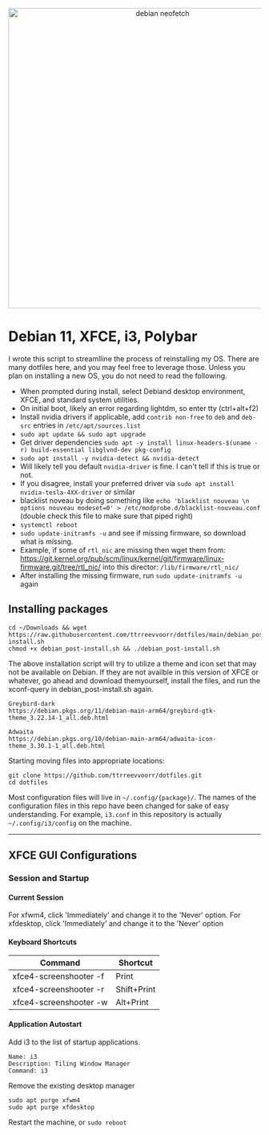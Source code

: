 <p align="center">
    <img width="600" src="https://i.imgur.com/6a9T4HB.png" alt="debian neofetch">
</p>

# Debian 11, XFCE, i3, Polybar

I wrote this script to streamlline the process of reinstalling my OS. There are many dotfiles here, and you may feel free to leverage those. Unless you plan on installing a new OS, you do not need to read the following.

- When prompted during install, select Debiand desktop environment, XFCE, and standard system utilities.
- On initial boot, likely an error regarding lightdm, so enter tty (ctrl+alt+f2)
- Install nvidia drivers if applicable, add `contrib non-free` to `deb` and `deb-src` entries in `/etc/apt/sources.list`
- `sudo apt update && sudo apt upgrade`
- Get driver dependencies `sudo apt -y install linux-headers-$(uname -r) build-essential libglvnd-dev pkg-config`
- `sudo apt install -y nvidia-detect && nvidia-detect`
- Will likely tell you default `nvidia-driver` is fine. I can't tell if this is true or not.
- If you disagree, install your preferred driver via `sudo apt install nvidia-tesla-4XX-driver` or similar
- blacklist noveau by doing something like `echo 'blacklist nouveau \n options nouveau modeset=0' > /etc/modprobe.d/blacklist-nouveau.conf` (double check this file to make sure that piped right)
- `systemctl reboot`
- `sudo update-initramfs -u` and see if missing firmware, so download what is missing.
- Example, if some of `rtl_nic` are missing then wget them from: https://git.kernel.org/pub/scm/linux/kernel/git/firmware/linux-firmware.git/tree/rtl_nic/ into this director: `/lib/firmware/rtl_nic/`
- After installing the missing firmware, run `sudo update-initramfs -u` again

## Installing packages

```
cd ~/Downloads && wget https://raw.githubusercontent.com/ttrreevvoorr/dotfiles/main/debian_post-install.sh
chmod +x debian_post-install.sh && ./debian_post-install.sh
```
The above installation script will try to utilize a theme and icon set that may not be available on Debian. If they are not availble in this version of XFCE or whatever, go ahead and download themyourself, install the files, and run the xconf-query in debian_post-install.sh again.

```
Greybird-dark
https://debian.pkgs.org/11/debian-main-arm64/greybird-gtk-theme_3.22.14-1_all.deb.html
```
```
Adwaita
https://debian.pkgs.org/10/debian-main-arm64/adwaita-icon-theme_3.30.1-1_all.deb.html
```


Starting moving files into appropriate locations:
```
git clone https://github.com/ttrreevvoorr/dotfiles.git
cd dotfiles
```

Most configuration files will live in `~/.config/{package}/`. The names of the configuration files in this repo have been changed for sake of easy understanding. For example, `i3.conf` in this repository is actually `~/.config/i3/config` on the machine.

---

## XFCE GUI Configurations

### Session and Startup

#### Current Session
For xfwm4, click 'Immediately' and change it to the  'Never' option.
For xfdesktop, click 'Immediately' and change it to the 'Never' option


#### Keyboard Shortcuts
| Command                     | Shortcut       |
| --------------------------- | -------------- |
| xfce4-screenshooter -f      | Print          |
| xfce4-screenshooter -r      | Shift+Print    |
| xfce4-screenshooter -w      | Alt+Print      |

#### Application Autostart
Add i3 to the list of startup applications.
```
Name: i3
Description: Tiling Window Manager
Command: i3
```

Remove the existing desktop manager
```
sudo apt purge xfwm4
sudo apt purge xfdesktop
```

Restart the machine, or `sudo reboot`
